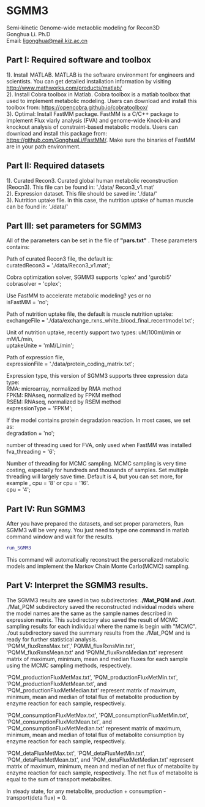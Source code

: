 # SGMM3
Semi-kinetic Genome-wide metaoblic modeling for Recon3D  
Gonghua Li. Ph.D  
Email: ligonghua@mail.kiz.ac.cn  

## Part I: Required software and toolbox
1). Install MATLAB. MATLAB is the software environment for engineers and scientists. You can get detailed installation information by visiting http://www.mathworks.com/products/matlab/  
2). Install Cobra toolbox in Matlab.  Cobra toolbox is a matlab toolbox that used to implement metabolic modeling. Users can download and install this toolbox from:  https://opencobra.github.io/cobratoolbox/  
3). Optimal:  Install FastMM package. FastMM is a C/C++ package to implement Flux viarly analysis (FVA) and genome-wide Knock-in and  knockout analysis of constraint-based metabolic models.  Users can download and install this package from:  https://github.com/GonghuaLi/FastMM/. Make sure the binaries of FastMM are in your path environment.   


## Part II: Required datasets
1). Curated Recon3. Curated global human metabolic reconstruction (Reocn3). This file can be found in: './data/ Recon3_v1.mat'  
2). Expression dataset. This file should be saved in: './data/'  
3). Nutrition uptake file. In this case, the nutrition uptake of human muscle can be found in: './data/'  


## Part III: set parameters for SGMM3
All of the parameters can be set in the file of  **"pars.txt"** . These parameters contains:  

Path of curated Recon3 file, the default is:  
curatedRecon3 = './data/Recon3_v1.mat';  

Cobra optimization solver, SGMM3 supports  'cplex'  and 'gurobi5'  
cobrasolver = 'cplex';  

Use FastMM  to accelerate metabolic modeling?  yes or no  
isFastMM = 'no';  

Path of nutrition uptake file, the default is muscle nutrition uptake:  
exchangeFile = './data/exchange_rxns_white_blood_final_recentmodel.txt';  

Unit of nutrition uptake, recently support two types: uM/100ml/min  or mM/L/min,   
uptakeUnite = 'mM/L/min';  

Path of expression file,   
expressionFile = './data/protein_coding_matrix.txt';  

Expression type, this version of SGMM3 supports three expression data type:  
  RMA: microarray, normalized by RMA method  
  FPKM:  RNAseq, normalized by FPKM method  
  RSEM:  RNAseq, normalized by RSEM method  
expressionType = 'FPKM';  

If the model contains protein degradation reaction. In most cases, we set as:  
degradation = 'no';  

number of threading used for FVA, only used when FastMM was installed  
fva_threading = '6';  

Number of threading for MCMC sampling. MCMC sampling is very time costing, especially for hundreds and thousands of samples. Set multiple threading will largely save time. Default is 4, but you can set more, for example , cpu = '8' or cpu = '16'.  
cpu = '4';  

## Part IV: Run SGMM3
After you have prepared the datasets, and set proper parameters, Run SGMM3 will be very easy. You just need to type one command in matlab command window and wait for the results.  

```matlab
run_SGMM3
```

This command will automatically reconstruct the personalized metabolic models and implement the Markov Chain Monte Carlo(MCMC) sampling.  

## Part V: Interpret the SGMM3 results.
The SGMM3 results are saved in two subdirectories: **./Mat_PQM and ./out**.  
  ./Mat_PQM subdirectory saved the reconstructed individual models where the model names are the same as the sample names described in expression matrix. This subdirectory also saved the result of MCMC sampling results for each individual where the name is begin with "MCMC".  
  ./out subdirectory saved the summary results from the ./Mat_PQM and is ready for further statistical analysis.    
   'PQMM_fluxRxnsMax.txt',' PQMM_fluxRxnsMin.txt',  'PQMM_fluxRxnsMean.txt' and 'PQMM_fluxRxnsMedian.txt'  represent matrix of maximum, minimum, mean and median fluxes for each sample using the MCMC sampling methods, respectively.   
   
  'PQM_productionFluxMetMax.txt', 'PQM_productionFluxMetMin.txt', 'PQM_productionFluxMetMean.txt', and  'PQM_productionFluxMetMedian.txt' represent matrix of maximum, minimum, mean and median of total flux of metabolite production by enzyme reaction for each sample, respectively.   
  
   'PQM_consumptionFluxMetMax.txt', 'PQM_consumptionFluxMetMin.txt', 'PQM_consumptionFluxMetMean.txt', and  'PQM_consumptionFluxMetMedian.txt' represent matrix of maximum, minimum, mean and median of total flux of metabolite consumption by enzyme reaction for each sample, respectively.  
   
   'PQM_detaFluxMetMax.txt', 'PQM_detaFluxMetMin.txt', 'PQM_detaFluxMetMean.txt', and  'PQM_detaFluxMetMedian.txt' represent matrix of maximum, minimum, mean and median of net flux of metabolite by enzyme reaction for each sample, respectively. The net flux of metabolite is equal to the sum of transport metabolites.  
   
   In steady state, for any metabolite, production  +  consumption  -  transport(deta flux) = 0.

